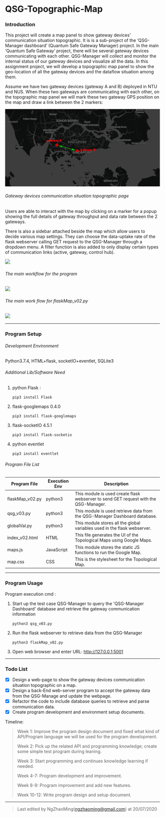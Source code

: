 

# QSG-Topographic-Map

### Introduction

This project will create a map panel to show gateway devices' communication situation topographic. It is is a sub-project of the ‘QSG-Manager dashboard’ (Quantum Safe Gateway Manager) project. In the main ‘Quantum Safe Gateway’ project, there will be several gateway devices communicating with each other. QSG-Manager will collect and monitor the internal status of our gateway devices and visualize all the data. In this assignment project, we will develop a topographic map panel to show the geo-location of all the gateway devices and the dataflow situation among them.

Assume we have two gateway devices (gateway A and B) deployed in NTU and NUS. When these two gateways are communicating with each other, on the topographic map panel we will mark these two gateway GPS position on the map and draw a link between the 2 markers:

![](doc/img/rm_preview.png)

###### Gateway devices communication situation topographic page

Users are able to interact with the map by clicking on a marker for a popup showing the full details of gateway throughput and data rate between the 2 gateways.

There is also a sidebar attached beside the map which allow users to decide various map settings. They can choose the data-uptake rate of the flask webserver calling GET request to the QSG-Manager through a dropdown menu. A filter function is also added to only display certain types of communication links (active, gateway, control hub).

![](doc/img/rm_webView_v5.gif)

###### The main workflow for the program

![](doc/img/work_flow_v3.jpg)

###### The main work flow for flaskMap_v02.py

![](doc/img/program_workflow_diagram.jpg)

------

### Program Setup

###### Development Environment 

Python3.7.4, HTML+flask, socketIO+eventlet, SQLite3

###### Additional Lib/Software Need

1. python Flask :

   ```
   pip3 install Flask
   ```

2. flask-googlemaps 0.4.0

   ```
   pip3 install flask-googlemaps
   ```

3. flask-socketIO 4.5.1

   ```
   pip3 install flask-socketio
   ```

4. python eventlet

   ```
   pip3 install eventlet
   ```

###### Program File List

| Program File      | Execution Env | Description                                                  |
| ----------------- | ------------- | ------------------------------------------------------------ |
| flaskMap_v02.py   | python3       | This module is used create flask webserver to send GET request with the QSG-Manager. |
| qsg_v03.py        | python3       | This module is used retrieve data from the QSG-Manager Dashboard database.
| globalVal.py      | python3       | This module stores all the global variables used in the flask webserver. |
| index_v02.html    | HTML          | This file generates the UI of the Topological Maps using Google Maps. |
| maps.js           | JavaScript    | This module stores the static JS functions to run the Google Map. |
| map.css           | CSS           | This is the stylesheet for the Topological Map. |

------

### Program Usage

Program execution cmd : 

1. Start up the test case QSG-Manager to query the 'QSG-Manager Dashboard' database and retrieve the gateway communication information
   ```
   python3 qsg_v03.py
   ```

2. Run the flask webserver to retrieve data from the QSG-Manager
   ```
   python3 flaskMap_v02.py
   ```

3. Open web browser and enter URL: http://127.0.0.1:5001


------

### Todo List

- [x] Design a web-page to show the gateway devices communication situation topographic on a map.
- [x] Design a back-End web-server program to accept the gateway data from the QSG-Manage and update the webpage.
- [x] Refactor the code to include database queries to retrieve and parse communication data.
- [x] Create program development and environment setup documents.

Timeline: 

> Week 1: Improve the program design document and fixed what kind of API/Program language we will be used for the program development.
>
> Week 2: Pick up the related API and programming knowledge; create some simple test program during leaning.
>
> Week 3: Start programming and continues knowledge learning if needed.
>
> Week 4-7: Program development and improvement.
>
> Week 8-9: Program improvement and add new features.
>
> Week 10-12: Write program design and setup document.



------

> Last edited by NgZhaoMing(ngzhaoming@gmail.com) at 20/07/2020